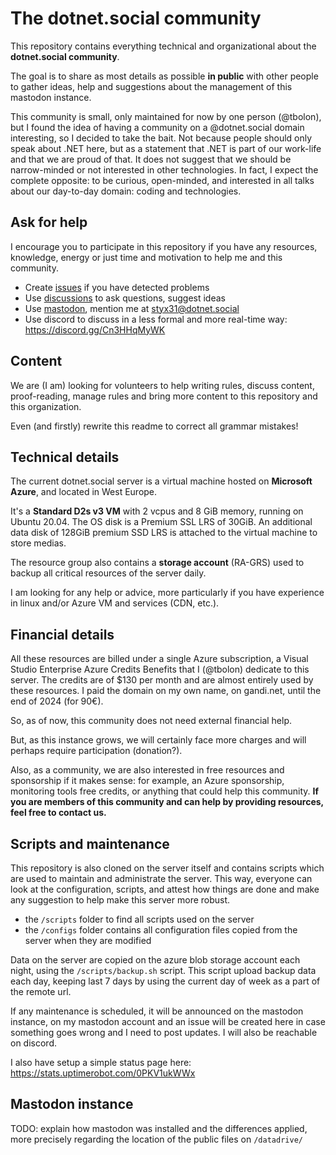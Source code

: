 # The dotnet.social community

This repository contains everything technical and organizational about the **dotnet.social community**.

The goal is to share as most details as possible **in public** with other people to gather ideas, help and suggestions about the management of this mastodon instance.

This community is small, only maintained for now by one person (@tbolon), but I found the idea of having a community on a @dotnet.social domain interesting, so I decided to take the bait.
Not because people should only speak about .NET here, but as a statement that .NET is part of our work-life and that we are proud of that.
It does not suggest that we should be narrow-minded or not interested in other technologies. In fact, I expect the complete opposite: to be curious, open-minded, and interested in all talks about our day-to-day domain: coding and technologies.

## Ask for help

I encourage you to participate in this repository if you have any resources, knowledge, energy or just time and motivation to help me and this community.

* Create [issues](https://github.com/dotnet-social/community/issues) if you have detected problems
* Use [discussions](https://github.com/dotnet-social/community/discussions) to ask questions, suggest ideas
* Use [mastodon](https://dotnet.social/home), mention me at [styx31@dotnet.social](https://dotnet.social/@styx31)
* Use discord to discuss in a less formal and more real-time way: https://discord.gg/Cn3HHqMyWK

## Content

We are (I am) looking for volunteers to help writing rules, discuss content, proof-reading, manage rules and bring more content to this repository and this organization.

Even (and firstly) rewrite this readme to correct all grammar mistakes!

## Technical details

The current dotnet.social server is a virtual machine hosted on **Microsoft Azure**, and located in West Europe.

It's a **Standard D2s v3 VM** with 2 vcpus and 8 GiB memory, running on Ubuntu 20.04.
The OS disk is a Premium SSL LRS of 30GiB. An additional data disk of 128GiB premium SSD LRS is attached to the virtual machine to store medias.

The resource group also contains a **storage account** (RA-GRS) used to backup all critical resources of the server daily.

I am looking for any help or advice, more particularly if you have experience in linux and/or Azure VM and services (CDN, etc.).

## Financial details

All these resources are billed under a single Azure subscription, a Visual Studio Enterprise Azure Credits Benefits that I (@tbolon) dedicate to this server.
The credits are of $130 per month and are almost entirely used by these resources.
I paid the domain on my own name, on gandi.net, until the end of 2024 (for 90€).

So, as of now, this community does not need external financial help.

But, as this instance grows, we will certainly face more charges and will perhaps require participation (donation?).

Also, as a community, we are also interested in free resources and sponsorship if it makes sense: for example, an Azure sponsorship, monitoring tools free credits, or anything that could help this community. **If you are members of this community and can help by providing resources, feel free to contact us.**

## Scripts and maintenance

This repository is also cloned on the server itself and contains scripts which are used to maintain and administrate the server.
This way, everyone can look at the configuration, scripts, and attest how things are done and make any suggestion to help make this server more robust.

* the `/scripts` folder to find all scripts used on the server
* the `/configs` folder contains all configuration files copied from the server when they are modified

Data on the server are copied on the azure blob storage account each night, using the `/scripts/backup.sh` script.
This script upload backup data each day, keeping last 7 days by using the current day of week as a part of the remote url.

If any maintenance is scheduled, it will be announced on the mastodon instance, on my mastodon account and an issue will be created here in case something goes wrong and I need to post updates. I will also be reachable on discord.

I also have setup a simple status page here: https://stats.uptimerobot.com/0PKV1ukWWx

## Mastodon instance

TODO: explain how mastodon was installed and the differences applied, more precisely regarding the location of the public files on `/datadrive/`
